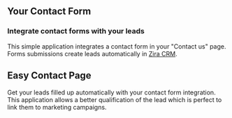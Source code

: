 Your Contact Form
-----------------

### Integrate contact forms with your leads

This simple application integrates a contact form in your "Contact us" page.
Forms submissions create leads automatically in <a href="https://www.korajac.com/page/crm">Zira CRM</a>.

Easy Contact Page
-----------------

Get your leads filled up automatically with your contact form integration. This
application allows a better qualification of the lead which is perfect to link
them to marketing campaigns.

